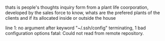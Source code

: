 thats is people's thoughts inquiry form from a plant life coorporation, developed by the sales force
to know, whats are the prefered plants of the clients and if its allocated inside or  outside the house


line 1: no argument after keyword "~/.ssh/config"
terminating, 1 bad configuration options
fatal: Could not read from remote repository.